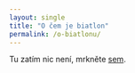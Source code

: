 ```yaml
---
layout: single
title: "O čem je biatlon"
permalink: /o-biatlonu/
---
```


Tu zatím nic není, mrkněte [sem](https://www.biatlon.cz/o-biatlonu/co-je-to-biatlon/).

